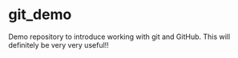 # git_demo
Demo repository to introduce working with git and GitHub. This will definitely be very very useful!!
